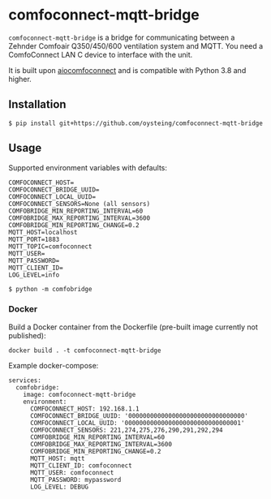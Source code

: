 # comfoconnect-mqtt-bridge

`comfoconnect-mqtt-bridge` is a bridge for communicating between a Zehnder Comfoair Q350/450/600 ventilation system
and MQTT. You need a ComfoConnect LAN C device to interface with the unit.

It is built upon [aiocomfoconnect](https://github.com/michaelarnauts/aiocomfoconnect) and is compatible with Python 3.8 and higher.

## Installation
```shell
$ pip install git+https://github.com/oysteing/comfoconnect-mqtt-bridge
```

## Usage
Supported environment variables with defaults:
```
COMFOCONNECT_HOST=
COMFOCONNECT_BRIDGE_UUID=
COMFOCONNECT_LOCAL_UUID=
COMFOCONNECT_SENSORS=None (all sensors)
COMFOBRIDGE_MIN_REPORTING_INTERVAL=60
COMFOBRIDGE_MAX_REPORTING_INTERVAL=3600
COMFOBRIDGE_MIN_REPORTING_CHANGE=0.2
MQTT_HOST=localhost
MQTT_PORT=1883
MQTT_TOPIC=comfoconnect
MQTT_USER=
MQTT_PASSWORD=
MQTT_CLIENT_ID=
LOG_LEVEL=info
```
```shell
$ python -m comfobridge
```

### Docker
Build a Docker container from the Dockerfile (pre-built image currently not published):
```
docker build . -t comfoconnect-mqtt-bridge
```
Example docker-compose:
```
services:
  comfobridge:
    image: comfoconnect-mqtt-bridge
    environment:
      COMFOCONNECT_HOST: 192.168.1.1
      COMFOCONNECT_BRIDGE_UUID: '00000000000000000000000000000000'
      COMFOCONNECT_LOCAL_UUID: '00000000000000000000000000000001'
      COMFOCONNECT_SENSORS: 221,274,275,276,290,291,292,294
      COMFOBRIDGE_MIN_REPORTING_INTERVAL=60
      COMFOBRIDGE_MAX_REPORTING_INTERVAL=3600
      COMFOBRIDGE_MIN_REPORTING_CHANGE=0.2
      MQTT_HOST: mqtt
      MQTT_CLIENT_ID: comfoconnect
      MQTT_USER: comfoconnect
      MQTT_PASSWORD: mypassword
      LOG_LEVEL: DEBUG
```